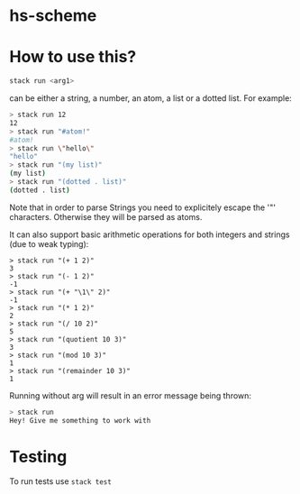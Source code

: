 # hs-scheme

# How to use this?

```bash
stack run <arg1> 
```
<arg1> can be either a string, a number, an atom, a list or a dotted list. For example:

```bash
> stack run 12
12
> stack run "#atom!"
#atom!
> stack run \"hello\"
"hello"
> stack run "(my list)"
(my list)
> stack run "(dotted . list)"
(dotted . list)
```

Note that in order to parse Strings you need to explicitely escape the '"' characters. Otherwise they will be parsed as atoms. 

It can also support basic arithmetic operations for both integers and strings (due to weak typing): 

```
> stack run "(+ 1 2)"
3
> stack run "(- 1 2)"
-1
> stack run "(+ "\1\" 2)"
-1
> stack run "(* 1 2)"
2
> stack run "(/ 10 2)"
5
> stack run "(quotient 10 3)"
3
> stack run "(mod 10 3)"
1
> stack run "(remainder 10 3)"
1
```

Running without arg will result in an error message being thrown:

```bash
> stack run 
Hey! Give me something to work with
```

# Testing

To run tests use `stack test`
